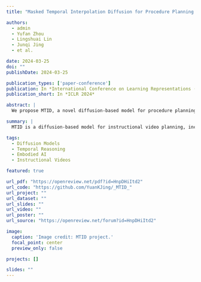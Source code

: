 ```yaml
---
title: "Masked Temporal Interpolation Diffusion for Procedure Planning in Instructional Videos"

authors:
  - admin
  - Yufan Zhou
  - Lingshuai Lin
  - Junqi Jing
  - et al.

date: 2024-03-25
doi: ""
publishDate: 2024-03-25

publication_types: ['paper-conference']
publication: In *International Conference on Learning Representations (ICLR) 2024*
publication_short: In *ICLR 2024*

abstract: |
  We propose MTID, a novel diffusion-based model for procedure planning in instructional videos—predicting coherent action sequences given the start and end observations. Unlike previous works that rely heavily on text-level supervision, MTID introduces a latent space temporal interpolation module to synthesize richer mid-state visual features, improving temporal reasoning. We further design an action-aware mask projection and a task-adaptive masked proximity loss, enabling the model to focus on task-relevant, temporally coherent actions. Our method achieves state-of-the-art performance on multiple benchmarks.

summary: |
  MTID is a diffusion-based model for instructional video planning, incorporating latent temporal interpolation and task-aware masking for improved temporal reasoning.

tags:
  - Diffusion Models
  - Temporal Reasoning
  - Embodied AI
  - Instructional Videos

featured: true

url_pdf: "https://openreview.net/pdf?id=HnpDHiItd2"
url_code: "https://github.com/YuanKJing/_MTID_"
url_project: ""
url_dataset: ""
url_slides: ""
url_video: ""
url_poster: ""
url_source: "https://openreview.net/forum?id=HnpDHiItd2"

image:
  caption: 'Image credit: MTID project.'
  focal_point: center
  preview_only: false

projects: []

slides: ""
---
```

